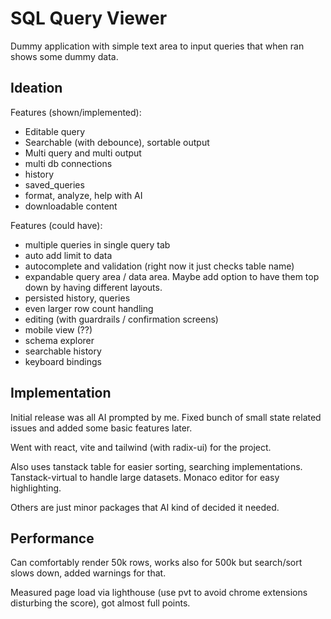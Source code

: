 # SQL Query Viewer

Dummy application with simple text area to input queries that when ran shows some dummy data.

## Ideation

Features (shown/implemented):
- Editable query
- Searchable (with debounce), sortable output
- Multi query and multi output
- multi db connections
- history
- saved_queries
- format, analyze, help with AI
- downloadable content

Features (could have):
- multiple queries in single query tab
- auto add limit to data
- autocomplete and validation (right now it just checks table name)
- expandable query area / data area. Maybe add option to have them top down by having different layouts.
- persisted history, queries
- even larger row count handling
- editing (with guardrails / confirmation screens)
- mobile view (??)
- schema explorer
- searchable history
- keyboard bindings

## Implementation

Initial release was all AI prompted by me. Fixed bunch of small state related issues and added some basic features later.

Went with react, vite and tailwind (with radix-ui) for the project.

Also uses tanstack table for easier sorting, searching implementations. Tanstack-virtual to handle large datasets. Monaco editor for easy highlighting.

Others are just minor packages that AI kind of decided it needed.

## Performance

Can comfortably render 50k rows, works also for 500k but search/sort slows down, added warnings for that.

Measured page load via lighthouse (use pvt to avoid chrome extensions disturbing the score), got almost full points.
